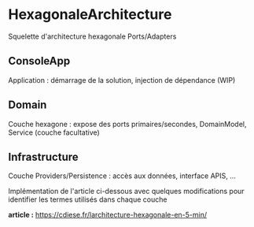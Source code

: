 # HexagonaleArchitecture
Squelette d'architecture hexagonale Ports/Adapters

## ConsoleApp 

Application : démarrage de la solution, injection de dépendance (WIP)

## Domain

Couche hexagone : expose des ports primaires/secondes, DomainModel, Service (couche facultative)

## Infrastructure

Couche Providers/Persistence : accès aux données, interface APIS, ...



Implémentation de l'article ci-dessous avec quelques modifications pour identifier les termes utilisés dans chaque couche

__article :__ https://cdiese.fr/larchitecture-hexagonale-en-5-min/

